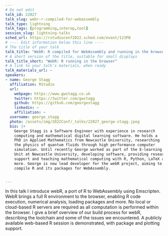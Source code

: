 ```yaml
---
# Do not edit
talk_id: 22027
talk_slug: webr-r-compiled-for-webassembly
talk_type: lightning
talk_tags: [programming,interop,tool]
session_slug: lightning-talks
sched_url: https://rstudioconf2022.sched.com/event/123PB
# ---- Edit information below this line ----
# The title of your talk
talk_title: "WebR: R compiled for WebAssembly and running in the browser"
# A short version of the title, suitable for small displays
talk_title_short: "WebR: R running in the browser"
# A link to your talk's materials, when ready
talk_materials_url: ~
speakers:
- name: George Stagg
  affiliation: RStudio
  url:
    webpage: https://www.gwstagg.co.uk
    twitter: https://twitter.com/gwstagg
    github: https://github.com/georgestagg
    linkedin: ~
    affiliation: ~
  username: george_stagg
  photo: /assets/img/2022Conf/_talks/22027_george-stagg.jpeg
  bio: |+
    George Stagg is a Software Engineer with experience in research
    computing and mathematical digital learning software. He holds a
    PhD in Applied Mathematics from Newcastle University, researching
    the physics of quantum fluids through high performance computer
    simulation. Until recently George worked as part of the E-learning
    Unit at Newcastle University, developing software, providing research
    support and teaching mathematical computing with R, Python, LaTeX and
    more. George is now lead developer for the webR project, aiming to
    compile R and its packages for WebAssembly.


---
```


<!-- ABSTRACT ----
Please write abstract below. You may use simple markdown (links, code style, bold, italics)
-->

In this talk I introduce webR, a port of R to WebAssembly using Emscripten.
WebR brings a full R environment to the browser, enabling R code execution,
numerical analysis, loading packages and more. No local or cloud-based R
servers are required as all computation is performed within the browser.
I give a brief overview of our build process for webR, describing the toolchain
and some of the issues we encountered. A publicly available web-based R session
is demonstrated, with package and plotting support.
